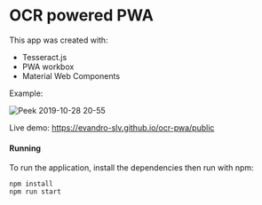 # OCR powered PWA

This app was created with:

- Tesseract.js
- PWA workbox
- Material Web Components

Example: 

![Peek 2019-10-28 20-55](https://user-images.githubusercontent.com/1840605/67727203-3d136480-f9c7-11e9-955b-684f1e2b2d71.gif)

Live demo: https://evandro-slv.github.io/ocr-pwa/public

#### Running

To run the application, install the dependencies then run with npm:

    npm install
    npm run start
